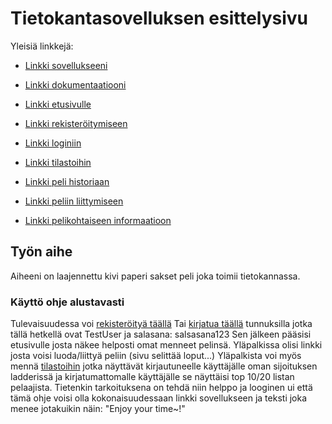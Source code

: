 # Tietokantasovelluksen esittelysivu

Yleisiä linkkejä:

* [Linkki sovellukseeni](http://olindqvi.users.cs.helsinki.fi/tsoha_tsoha/)
* [Linkki dokumentaatiooni](https://github.com/Qmppu842/Tsoha-Bootstrap/blob/master/doc/dokumentaatio.pdf)

* [Linkki etusivulle](http://olindqvi.users.cs.helsinki.fi/tsoha_tsoha/)
* [Linkki rekisteröitymiseen](http://olindqvi.users.cs.helsinki.fi/tsoha_tsoha/register)
* [Linkki loginiin](http://olindqvi.users.cs.helsinki.fi/tsoha_tsoha/login)
* [Linkki tilastoihin](http://olindqvi.users.cs.helsinki.fi/tsoha_tsoha/ladder)
* [Linkki peli historiaan](http://olindqvi.users.cs.helsinki.fi/tsoha_tsoha/gamelog)
* [Linkki peliin liittymiseen](http://olindqvi.users.cs.helsinki.fi/tsoha_tsoha/joingame)
* [Linkki pelikohtaiseen informaatioon](http://olindqvi.users.cs.helsinki.fi/tsoha_tsoha/detailedGameInfo)



## Työn aihe

Aiheeni on laajennettu kivi paperi sakset peli joka toimii tietokannassa.

### Käyttö ohje alustavasti
Tulevaisuudessa voi [rekisteröityä täällä](http://olindqvi.users.cs.helsinki.fi/tsoha_tsoha/register)
Tai [kirjatua täällä](http://olindqvi.users.cs.helsinki.fi/tsoha_tsoha/login)
tunnuksilla jotka tällä hetkellä ovat TestUser ja salasana: salsasana123 
Sen jälkeen pääsisi etusivulle josta näkee helposti omat menneet pelinsä.
Yläpalkissa olisi linkki josta voisi luoda/liittyä peliin (sivu selittää loput...)
Yläpalkista voi myös mennä [tilastoihin](http://olindqvi.users.cs.helsinki.fi/tsoha_tsoha/ladder) jotka näyttävät kirjautuneelle käyttäjälle oman sijoituksen ladderissä ja kirjatumattomalle käyttäjälle se näyttäisi top 10/20 listan pelaajista.
Tietenkin tarkoituksena on tehdä niin helppo ja looginen ui että tämä ohje voisi olla kokonaisuudessaan linkki sovellukseen ja teksti joka menee jotakuikin näin: "Enjoy your time~!"
